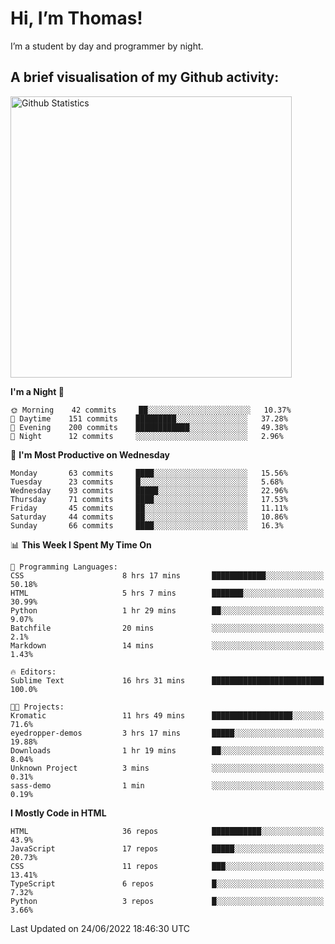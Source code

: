 # Hi, I’m Thomas!
I’m a student by day and programmer by night.

## A brief visualisation of my Github activity:

<img title="My Github Statistics" alt="Github Statistics" width="450px" src="https://github-readme-stats.vercel.app/api?username=thomasrettig&show_icons=true&include_all_commits=true&count_private=true&&hide=issues&theme=tokyonight&border_radius=6px"/>

<!--START_SECTION:waka-->
**I'm a Night 🦉** 

```text
🌞 Morning    42 commits     ██░░░░░░░░░░░░░░░░░░░░░░░   10.37% 
🌆 Daytime    151 commits    █████████░░░░░░░░░░░░░░░░   37.28% 
🌃 Evening    200 commits    ████████████░░░░░░░░░░░░░   49.38% 
🌙 Night      12 commits     ░░░░░░░░░░░░░░░░░░░░░░░░░   2.96%

```
📅 **I'm Most Productive on Wednesday** 

```text
Monday       63 commits     ████░░░░░░░░░░░░░░░░░░░░░   15.56% 
Tuesday      23 commits     █░░░░░░░░░░░░░░░░░░░░░░░░   5.68% 
Wednesday    93 commits     █████░░░░░░░░░░░░░░░░░░░░   22.96% 
Thursday     71 commits     ████░░░░░░░░░░░░░░░░░░░░░   17.53% 
Friday       45 commits     ██░░░░░░░░░░░░░░░░░░░░░░░   11.11% 
Saturday     44 commits     ██░░░░░░░░░░░░░░░░░░░░░░░   10.86% 
Sunday       66 commits     ████░░░░░░░░░░░░░░░░░░░░░   16.3%

```


📊 **This Week I Spent My Time On** 

```text
💬 Programming Languages: 
CSS                      8 hrs 17 mins       ████████████░░░░░░░░░░░░░   50.18% 
HTML                     5 hrs 7 mins        ███████░░░░░░░░░░░░░░░░░░   30.99% 
Python                   1 hr 29 mins        ██░░░░░░░░░░░░░░░░░░░░░░░   9.07% 
Batchfile                20 mins             ░░░░░░░░░░░░░░░░░░░░░░░░░   2.1% 
Markdown                 14 mins             ░░░░░░░░░░░░░░░░░░░░░░░░░   1.43%

🔥 Editors: 
Sublime Text             16 hrs 31 mins      █████████████████████████   100.0%

🐱‍💻 Projects: 
Kromatic                 11 hrs 49 mins      ██████████████████░░░░░░░   71.6% 
eyedropper-demos         3 hrs 17 mins       █████░░░░░░░░░░░░░░░░░░░░   19.88% 
Downloads                1 hr 19 mins        ██░░░░░░░░░░░░░░░░░░░░░░░   8.04% 
Unknown Project          3 mins              ░░░░░░░░░░░░░░░░░░░░░░░░░   0.31% 
sass-demo                1 min               ░░░░░░░░░░░░░░░░░░░░░░░░░   0.19%

```

**I Mostly Code in HTML** 

```text
HTML                     36 repos            ███████████░░░░░░░░░░░░░░   43.9% 
JavaScript               17 repos            █████░░░░░░░░░░░░░░░░░░░░   20.73% 
CSS                      11 repos            ███░░░░░░░░░░░░░░░░░░░░░░   13.41% 
TypeScript               6 repos             █░░░░░░░░░░░░░░░░░░░░░░░░   7.32% 
Python                   3 repos             █░░░░░░░░░░░░░░░░░░░░░░░░   3.66%

```



 Last Updated on 24/06/2022 18:46:30 UTC
<!--END_SECTION:waka-->
